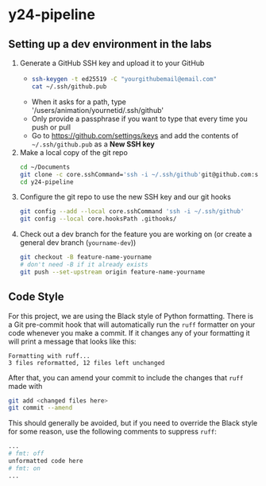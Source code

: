 # y24-pipeline


## Setting up a dev environment in the labs
1. Generate a GitHub SSH key and upload it to your GitHub
   - ```bash
     ssh-keygen -t ed25519 -C "yourgithubemail@email.com"
     cat ~/.ssh/github.pub
     ```
   - When it asks for a path, type '/users/animation/yournetid/.ssh/github'
   - Only provide a passphrase if you want to type that every time you push or pull
   - Go to https://github.com/settings/keys and add the contents of `~/.ssh/github.pub` as a **New SSH key**
1. Make a local copy of the git repo
   ```bash
   cd ~/Documents
   git clone -c core.sshCommand='ssh -i ~/.ssh/github'git@github.com:sofia-i/y24-pipeline.git
   cd y24-pipeline
   ```
1. Configure the git repo to use the new SSH key and our git hooks
   ```bash
   git config --add --local core.sshCommand 'ssh -i ~/.ssh/github'
   git config --local core.hooksPath .githooks/
   ```
1. Check out a dev branch for the feature you are working on (or create a general dev branch (`yourname-dev`))
   ```bash
   git checkout -B feature-name-yourname 
   # don't need -B if it already exists
   git push --set-upstream origin feature-name-yourname
   ```

## Code Style

For this project, we are using the Black style of Python formatting. There is a Git pre-commit hook that will automatically run the `ruff` formatter on your code whenever you make a commit. If it changes any of your formatting it will print a message that looks like this:

```
Formatting with ruff...
3 files reformatted, 12 files left unchanged
```

After that, you can amend your commit to include the changes that `ruff` made with

```bash
git add <changed files here>
git commit --amend
```

This should generally be avoided, but if you need to override the Black style for some reason, use the following comments to suppress `ruff`:

```python
...
# fmt: off
unformatted code here
# fmt: on
...
```
